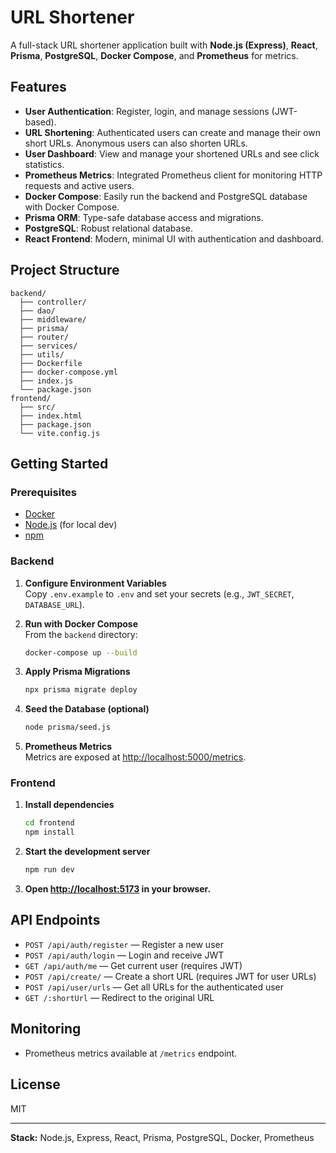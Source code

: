# URL Shortener

A full-stack URL shortener application built with **Node.js (Express)**, **React**, **Prisma**, **PostgreSQL**, **Docker Compose**, and **Prometheus** for metrics.

## Features

- **User Authentication**: Register, login, and manage sessions (JWT-based).
- **URL Shortening**: Authenticated users can create and manage their own short URLs. Anonymous users can also shorten URLs.
- **User Dashboard**: View and manage your shortened URLs and see click statistics.
- **Prometheus Metrics**: Integrated Prometheus client for monitoring HTTP requests and active users.
- **Docker Compose**: Easily run the backend and PostgreSQL database with Docker Compose.
- **Prisma ORM**: Type-safe database access and migrations.
- **PostgreSQL**: Robust relational database.
- **React Frontend**: Modern, minimal UI with authentication and dashboard.

## Project Structure

```
backend/
  ├── controller/
  ├── dao/
  ├── middleware/
  ├── prisma/
  ├── router/
  ├── services/
  ├── utils/
  ├── Dockerfile
  ├── docker-compose.yml
  ├── index.js
  └── package.json
frontend/
  ├── src/
  ├── index.html
  ├── package.json
  └── vite.config.js
```

## Getting Started

### Prerequisites

- [Docker](https://www.docker.com/)
- [Node.js](https://nodejs.org/) (for local dev)
- [npm](https://www.npmjs.com/)

### Backend

1. **Configure Environment Variables**  
   Copy `.env.example` to `.env` and set your secrets (e.g., `JWT_SECRET`, `DATABASE_URL`).

2. **Run with Docker Compose**  
   From the `backend` directory:

   ```sh
   docker-compose up --build
   ```

3. **Apply Prisma Migrations**

   ```sh
   npx prisma migrate deploy
   ```

4. **Seed the Database (optional)**

   ```sh
   node prisma/seed.js
   ```

5. **Prometheus Metrics**  
   Metrics are exposed at [http://localhost:5000/metrics](http://localhost:5000/metrics).

### Frontend

1. **Install dependencies**

   ```sh
   cd frontend
   npm install
   ```

2. **Start the development server**

   ```sh
   npm run dev
   ```

3. **Open [http://localhost:5173](http://localhost:5173) in your browser.**

## API Endpoints

- `POST /api/auth/register` — Register a new user
- `POST /api/auth/login` — Login and receive JWT
- `GET /api/auth/me` — Get current user (requires JWT)
- `POST /api/create/` — Create a short URL (requires JWT for user URLs)
- `POST /api/user/urls` — Get all URLs for the authenticated user
- `GET /:shortUrl` — Redirect to the original URL

## Monitoring

- Prometheus metrics available at `/metrics` endpoint.

## License

MIT

---

**Stack:** Node.js, Express, React, Prisma, PostgreSQL, Docker, Prometheus
